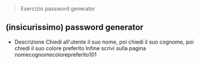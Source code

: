 > Esercizio password generator

## (insicurissimo) password generator

- Descrizione
  Chiedi all'utente il suo nome,
  poi chiedi il suo cognome,
  poi chiedi il suo colore preferito
  Infine scrivi sulla pagina nomecognomecolorepreferito101
